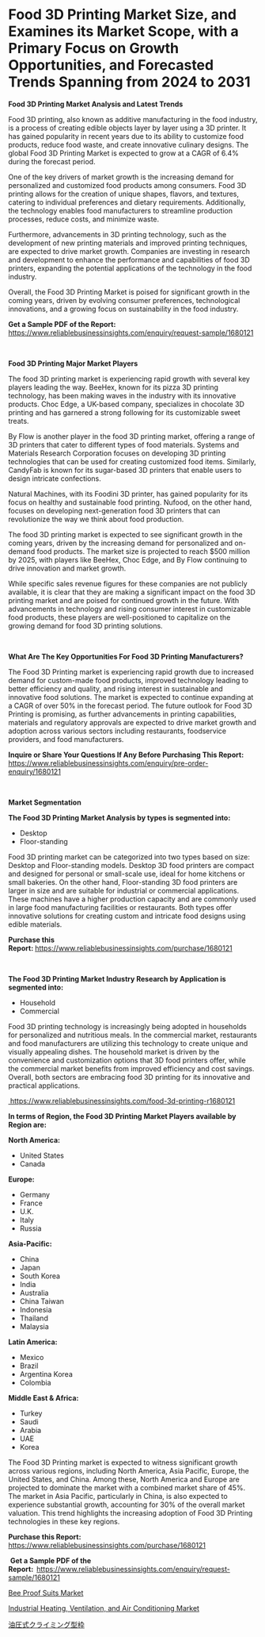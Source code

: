 <p><h1>Food 3D Printing Market Size, and Examines its Market Scope, with a Primary Focus on Growth Opportunities, and Forecasted Trends Spanning from 2024 to 2031</h1></p><p><strong>Food 3D Printing Market Analysis and Latest Trends</strong></p>
<p><p>Food 3D printing, also known as additive manufacturing in the food industry, is a process of creating edible objects layer by layer using a 3D printer. It has gained popularity in recent years due to its ability to customize food products, reduce food waste, and create innovative culinary designs. The global Food 3D Printing Market is expected to grow at a CAGR of 6.4% during the forecast period.</p><p>One of the key drivers of market growth is the increasing demand for personalized and customized food products among consumers. Food 3D printing allows for the creation of unique shapes, flavors, and textures, catering to individual preferences and dietary requirements. Additionally, the technology enables food manufacturers to streamline production processes, reduce costs, and minimize waste.</p><p>Furthermore, advancements in 3D printing technology, such as the development of new printing materials and improved printing techniques, are expected to drive market growth. Companies are investing in research and development to enhance the performance and capabilities of food 3D printers, expanding the potential applications of the technology in the food industry.</p><p>Overall, the Food 3D Printing Market is poised for significant growth in the coming years, driven by evolving consumer preferences, technological innovations, and a growing focus on sustainability in the food industry.</p></p>
<p><strong>Get a Sample PDF of the Report:&nbsp;</strong> <a href="https://www.reliablebusinessinsights.com/enquiry/request-sample/1680121">https://www.reliablebusinessinsights.com/enquiry/request-sample/1680121</a></p>
<p>&nbsp;</p>
<p><strong>Food 3D Printing Major Market Players</strong></p>
<p><p>The food 3D printing market is experiencing rapid growth with several key players leading the way. BeeHex, known for its pizza 3D printing technology, has been making waves in the industry with its innovative products. Choc Edge, a UK-based company, specializes in chocolate 3D printing and has garnered a strong following for its customizable sweet treats.</p><p>By Flow is another player in the food 3D printing market, offering a range of 3D printers that cater to different types of food materials. Systems and Materials Research Corporation focuses on developing 3D printing technologies that can be used for creating customized food items. Similarly, CandyFab is known for its sugar-based 3D printers that enable users to design intricate confections.</p><p>Natural Machines, with its Foodini 3D printer, has gained popularity for its focus on healthy and sustainable food printing. Nufood, on the other hand, focuses on developing next-generation food 3D printers that can revolutionize the way we think about food production.</p><p>The food 3D printing market is expected to see significant growth in the coming years, driven by the increasing demand for personalized and on-demand food products. The market size is projected to reach $500 million by 2025, with players like BeeHex, Choc Edge, and By Flow continuing to drive innovation and market growth.</p><p>While specific sales revenue figures for these companies are not publicly available, it is clear that they are making a significant impact on the food 3D printing market and are poised for continued growth in the future. With advancements in technology and rising consumer interest in customizable food products, these players are well-positioned to capitalize on the growing demand for food 3D printing solutions.</p></p>
<p>&nbsp;</p>
<p><strong>What Are The Key Opportunities For Food 3D Printing Manufacturers?</strong></p>
<p><p>The Food 3D Printing market is experiencing rapid growth due to increased demand for custom-made food products, improved technology leading to better efficiency and quality, and rising interest in sustainable and innovative food solutions. The market is expected to continue expanding at a CAGR of over 50% in the forecast period. The future outlook for Food 3D Printing is promising, as further advancements in printing capabilities, materials and regulatory approvals are expected to drive market growth and adoption across various sectors including restaurants, foodservice providers, and food manufacturers.</p></p>
<p><strong>Inquire or Share Your Questions If Any Before Purchasing This Report:</strong> <a href="https://www.reliablebusinessinsights.com/enquiry/pre-order-enquiry/1680121">https://www.reliablebusinessinsights.com/enquiry/pre-order-enquiry/1680121</a></p>
<p>&nbsp;</p>
<p><strong>Market Segmentation</strong></p>
<p><strong>The Food 3D Printing Market Analysis by types is segmented into:</strong></p>
<p><ul><li>Desktop</li><li>Floor-standing</li></ul></p>
<p><p>Food 3D printing market can be categorized into two types based on size: Desktop and Floor-standing models. Desktop 3D food printers are compact and designed for personal or small-scale use, ideal for home kitchens or small bakeries. On the other hand, Floor-standing 3D food printers are larger in size and are suitable for industrial or commercial applications. These machines have a higher production capacity and are commonly used in large food manufacturing facilities or restaurants. Both types offer innovative solutions for creating custom and intricate food designs using edible materials.</p></p>
<p><strong>Purchase this Report:&nbsp;</strong><a href="https://www.reliablebusinessinsights.com/purchase/1680121">https://www.reliablebusinessinsights.com/purchase/1680121</a></p>
<p>&nbsp;</p>
<p><strong>The Food 3D Printing Market Industry Research by Application is segmented into:</strong></p>
<p><ul><li>Household</li><li>Commercial</li></ul></p>
<p><p>Food 3D printing technology is increasingly being adopted in households for personalized and nutritious meals. In the commercial market, restaurants and food manufacturers are utilizing this technology to create unique and visually appealing dishes. The household market is driven by the convenience and customization options that 3D food printers offer, while the commercial market benefits from improved efficiency and cost savings. Overall, both sectors are embracing food 3D printing for its innovative and practical applications.</p></p>
<p><a href="https://www.reliablebusinessinsights.com/food-3d-printing-r1680121">&nbsp;https://www.reliablebusinessinsights.com/food-3d-printing-r1680121</a></p>
<p><strong>In terms of Region, the Food 3D Printing Market Players available by Region are:</strong></p>
<p>
    <p> <strong> North America: </strong>
        <ul>
            <li>United States</li>
            <li>Canada</li>
        </ul>
        </p> 
    <p> <strong> Europe: </strong>
        <ul>
            <li>Germany</li>
            <li>France</li>
            <li>U.K.</li>
            <li>Italy</li>
            <li>Russia</li>
        </ul>
        </p> 
    <p> <strong> Asia-Pacific: </strong>
        <ul>
            <li>China</li>
            <li>Japan</li>
            <li>South Korea</li>
            <li>India</li>
            <li>Australia</li>
            <li>China Taiwan</li>
            <li>Indonesia</li>
            <li>Thailand</li>
            <li>Malaysia</li>
        </ul>
        </p> 
    <p> <strong> Latin America: </strong>
        <ul>
            <li>Mexico</li>
            <li>Brazil</li>
            <li>Argentina Korea</li>
            <li>Colombia</li>
        </ul>
        </p> 
    <p> <strong> Middle East & Africa: </strong>
        <ul>
            <li>Turkey</li>
            <li>Saudi</li>
            <li>Arabia</li>
            <li>UAE</li>
            <li>Korea</li>
        </ul>
    </p>
    </p>
<p><p>The Food 3D Printing market is expected to witness significant growth across various regions, including North America, Asia Pacific, Europe, the United States, and China. Among these, North America and Europe are projected to dominate the market with a combined market share of 45%. The market in Asia Pacific, particularly in China, is also expected to experience substantial growth, accounting for 30% of the overall market valuation. This trend highlights the increasing adoption of Food 3D Printing technologies in these key regions.</p></p>
<p><strong>Purchase this Report: </strong><a href="https://www.reliablebusinessinsights.com/purchase/1680121">https://www.reliablebusinessinsights.com/purchase/1680121</a></p>
<p>&nbsp;<strong>Get a Sample PDF of the Report:&nbsp;&nbsp;</strong><a href="https://www.reliablebusinessinsights.com/enquiry/request-sample/1680121">https://www.reliablebusinessinsights.com/enquiry/request-sample/1680121</a></p>
<p><strong></strong></p>
<p><p><a href="https://github.com/LibbySpencer2018/Market-Research-Report-List-1/blob/main/bee-proof-suits-market.md">Bee Proof Suits Market</a></p><p><a href="https://view.publitas.com/reportprime-1/analyzing-industrial-heating-ventilation-and-air-conditioning-market-dynamics-and-growth-drivers-and-forecasted-for-period-from-2024-to-2031/">Industrial Heating, Ventilation, and Air Conditioning Market</a></p><p><a href="https://github.com/Fatimaklein1/Market-Research-Report-List-1/blob/main/7282563108210.md">油圧式クライミング型枠</a></p></p>